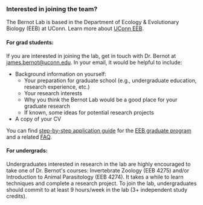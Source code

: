 ### Interested in joining the team?

The Bernot Lab is based in the Department of Ecology & Evolutionary Biology (EEB) at UConn. Learn more about [UConn EEB](https://eeb.uconn.edu).

#### For grad students:
If you are interested in joining the lab, get in touch with Dr. Bernot at james.bernot@uconn.edu. In your email, it would be helpful to include: 
* Background information on yourself:
  * Your preparation for graduate school (e.g., undergraduate education, research experience, etc.)
  * Your research interests
  * Why you think the Bernot Lab would be a good place for your graduate research
  * If known, some ideas for potential research projects
* A copy of your CV

You can find [step-by-step application guide](https://eeb.uconn.edu/eeb-graduate-program-step-by-step-application-procedure/)  for the [EEB graduate program](https://eeb.uconn.edu/grads/) and a related [FAQ](https://eeb.uconn.edu/graduate-applicant-frequently-asked-questions/).

#### For undergrads:
Undergraduates interested in research in the lab are highly encouraged to take one of Dr. Bernot's courses: Invertebrate Zoology (EEB 4275) and/or Introduction to Animal Parasitology (EEB 4274). It takes a while to learn techniques and complete a research project. To join the lab, undergraduates should commit to at least 9 hours/week in the lab (3+ independent study credits).
